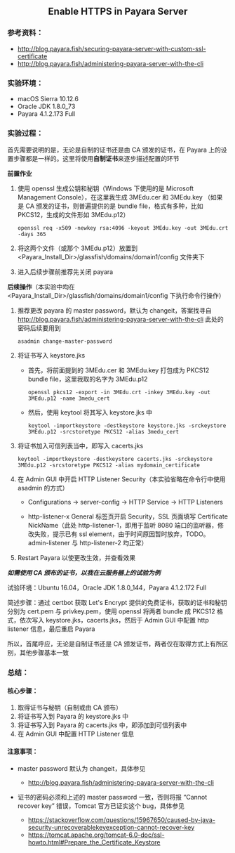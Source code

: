 <h2 align="center">Enable HTTPS in Payara Server</h2>

### 参考资料：

  * http://blog.payara.fish/securing-payara-server-with-custom-ssl-certificate
  * http://blog.payara.fish/administering-payara-server-with-the-cli
  
### 实验环境：
* macOS Sierra 10.12.6
* Oracle JDK 1.8.0_73
* Payara 4.1.2.173 Full

### 实验过程：

首先需要说明的是，无论是自制的证书还是由 CA 颁发的证书，在 Payara 上的设置步骤都是一样的。这里将使用**自制证书**来逐步描述配置的环节

**前置作业**

1. 使用 openssl 生成公钥和秘钥（Windows 下使用的是 Microsoft Management Console），在这里我生成 3MEdu.cer 和 3MEdu.key （如果是 CA 颁发的证书，则普遍提供的是 bundle file，格式有多种，比如 PKCS12，生成的文件形如 3MEdu.p12）

   `openssl req -x509 -newkey rsa:4096 -keyout 3MEdu.key -out 3MEdu.crt -days 365`

2. 将这两个文件（或那个 3MEdu.p12）放置到 <Payara_Install_Dir>/glassfish/domains/domain1/config 文件夹下

3. 进入后续步骤前推荐先关闭 payara

**后续操作**（本实验中均在 <Payara_Install_Dir>/glassfish/domains/domain1/config 下执行命令行操作）

1. 推荐更改 payara 的 master password，默认为 changeit，答案找寻自 http://blog.payara.fish/administering-payara-server-with-the-cli 此处的密码后续要用到

   `asadmin change-master-password`

2. 将证书写入 keystore.jks

   * 首先，将前面提到的 3MEdu.cer 和 3MEdu.key 打包成为 PKCS12 bundle file，这里我取的名字为 3MEdu.p12
   
     `openssl pkcs12 -export -in 3MEdu.crt -inkey 3MEdu.key -out 3MEdu.p12 -name 3medu_cert`

   * 然后，使用 keytool 将其写入 keystore.jks 中
   
     `keytool -importkeystore -destkeystore keystore.jks -srckeystore 3MEdu.p12 -srcstoretype PKCS12 -alias 3medu_cert`

3. 将证书加入可信列表当中，即写入 cacerts.jks

   `keytool -importkeystore -destkeystore cacerts.jks -srckeystore 3MEdu.p12 -srcstoretype PKCS12 -alias mydomain_certificate`

4. 在 Admin GUI 中开启 HTTP Listener Security（本实验省略在命令行中使用 asadmin 的方式）

   * Configurations -> server-config -> HTTP Service -> HTTP Listeners
   
   * http-listener-x General 标签页开启 Security，SSL 页面填写 Certificate NickName（此处 http-listener-1，即用于监听 8080 端口的监听器，修改失败，提示已有 ssl element，由于时间原因暂时放弃，TODO。admin-listener 与 http-listener-2 均正常）
   
5. Restart Payara 以使更改生效，并查看效果

***如需使用 CA 颁布的证书，以我在云服务器上的试验为例***

试验环境：Ubuntu 16.04，Oracle JDK 1.8.0_144，Payara 4.1.2.172 Full

简述步骤：通过 certbot 获取 Let's Encrypt 提供的免费证书，获取的证书和秘钥分别为 cert.pem 与 privkey.pem，使用 openssl 将两者 bundle 成 PKCS12 格式，依次写入 keystore.jks，cacerts.jks，然后于 Admin GUI 中配置 http listener 信息，最后重启 Payara

所以，首尾呼应，无论是自制证书还是 CA 颁发证书，两者仅在取得方式上有所区别，其他步骤基本一致

### 总结：

#### 核心步骤：

1. 取得证书与秘钥（自制或由 CA 颁布）
2. 将证书写入到 Payara 的 keystore.jks 中
3. 将证书写入到 Payara 的 cacerts.jks 中，即添加到可信列表中
4. 在 Admin GUI 中配置 HTTP Listener 信息

#### 注意事项：

* master password 默认为 changeit，具体参见

  * http://blog.payara.fish/administering-payara-server-with-the-cli

* 证书的密码必须和上述的 master password 一致，否则将报 “Cannot recover key” 错误，Tomcat 官方已证实这个 bug，具体参见   

  * https://stackoverflow.com/questions/15967650/caused-by-java-security-unrecoverablekeyexception-cannot-recover-key
  * https://tomcat.apache.org/tomcat-6.0-doc/ssl-howto.html#Prepare_the_Certificate_Keystore
